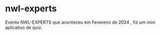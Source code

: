 # nwl-experts
Evento NWL-EXPERTS que aconteceu em Fevereiro de 2024 , fiz um mini aplicativo de quiz.
